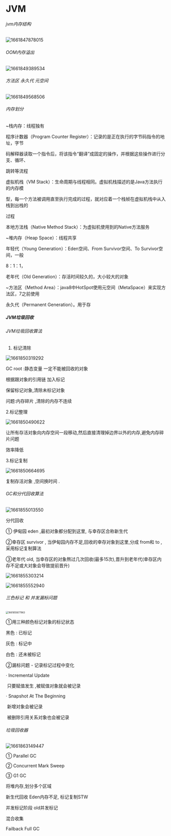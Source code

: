 # JVM

###### jvm内存结构

![1661847878015](C:\Users\chen\AppData\Roaming\Typora\typora-user-images\1661847878015.png)

###### OOM内存溢出

![1661849389534](C:\Users\chen\AppData\Roaming\Typora\typora-user-images\1661849389534.png)



###### 方法区 永久代  元空间

![1661849568506](C:\Users\chen\AppData\Roaming\Typora\typora-user-images\1661849568506.png)



###### 内存划分

~栈内存：线程独有 

程序计数器（Program Counter Register）：记录的是正在执行的字节码指令的地址，字节 

码解释器读取一个指令后，将该指令“翻译”成固定的操作，并根据这些操作进行分支、循环、 

跳转等流程 

虚拟机栈（VM Stack）：生命周期与线程相同。虚拟机栈描述的是Java方法执行的内存模 

型，每一个方法被调用直至执行完成的过程，就对应着一个栈帧在虚拟机栈中从入栈到出栈的 

过程 

本地方法栈（Native Method Stack）：为虚拟机使用到的Native方法服务 

~堆内存（Heap Space）：线程共享 

年轻代（Young Generation）：Eden空间、From Survivor空间、To Survivor空间，一般 

8：1：1， 

老年代（Old Generation）：存活时间较久的，大小较大的对象 

~方法区（Method Area）：java8中HotSpot使用元空间（MetaSpace）来实现方法区，7之前使用 

永久代（Permanent Generation）。用于存

##### JVM垃圾回收

###### JVM垃圾回收算法

1. 标记清除

![1661850319292](C:\Users\chen\AppData\Roaming\Typora\typora-user-images\1661850319292.png)

GC root :静态变量  一定不能被回收的对象  

根据跟对象的引用链 加入标记

保留标记对象,清除未标记对象

问题:内存碎片 ,清除的内存不连续 



2.标记整理

![1661850490622](C:\Users\chen\AppData\Roaming\Typora\typora-user-images\1661850490622.png)

让所有存活对象向内存空间一段移动,然后直接清理掉边界以外的内存,避免内存碎片问题

效率降低



3.标记复制

![1661850664695](C:\Users\chen\AppData\Roaming\Typora\typora-user-images\1661850664695.png)

复制存活对象 ,空间换时间 .



###### GC和分代回收算法  

 ![1661855013550](C:\Users\chen\AppData\Roaming\Typora\typora-user-images\1661855013550.png)



分代回收

① 伊甸园 eden ,最初对象都分配到这里, 与幸存区合称新生代

②幸存区 survivor , 当伊甸园内存不足,回收的幸存对象到这里,分成 from和 to ,采用标记复制算法

③老年代 old, 当幸存区的对象熬过几次回收(最多15次),晋升到老年代(幸存区内存不足或大对象会导致提前晋升)

![1661855303214](C:\Users\chen\AppData\Roaming\Typora\typora-user-images\1661855303214.png)



![1661855552940](C:\Users\chen\AppData\Roaming\Typora\typora-user-images\1661855552940.png)



###### 三色标记 和 并发漏标问题

<img src="C:\Users\chen\AppData\Roaming\Typora\typora-user-images\1661855677963.png" alt="1661855677963" style="zoom: 50%;" />

①用三种颜色标记对象的标记状态

黑色 : 已标记

灰色 : 标记中

白色 : 还未被标记



②漏标问题 - 记录标记过程中变化

· Incremental Update

​	只要赋值发生 ,被赋值对象就会被记录

· Snapshot At The Beginning

​	新增对象会被记录

​	被删除引用关系对象也会被记录



 

###### 垃圾回收器

![1661863149447](C:\Users\chen\AppData\Roaming\Typora\typora-user-images\1661863149447.png)

① Parallel GC

② Concurrent Mark Sweep

③ G1 GC

将堆内存,划分多个区域

新生代回收  Eden内存不足, 标记复制STW

并发标记阶段  old并发标记

混合收集

Failback Full GC